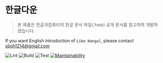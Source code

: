# 한글다운

> 본 제품은 한글과컴퓨터의 한글 문서 파일(.hwp) 공개 문서를 참고하여 개발하였습니다.

If you want English introduction of `Like Hangul`, please contact [sboh1214@gmail.com](sboh1214@gmail.com)

![Lint](https://github.com/sboh1214/Like-Hangul/workflows/Lint/badge.svg)
![Build](https://github.com/sboh1214/Like-Hangul/workflows/Build/badge.svg)
![Test](https://github.com/sboh1214/Like-Hangul/workflows/Test/badge.svg)
[![Maintainability](https://api.codeclimate.com/v1/badges/22df6f53ce916538b285/maintainability)](https://codeclimate.com/github/sboh1214/Like-Hangul/maintainability)
